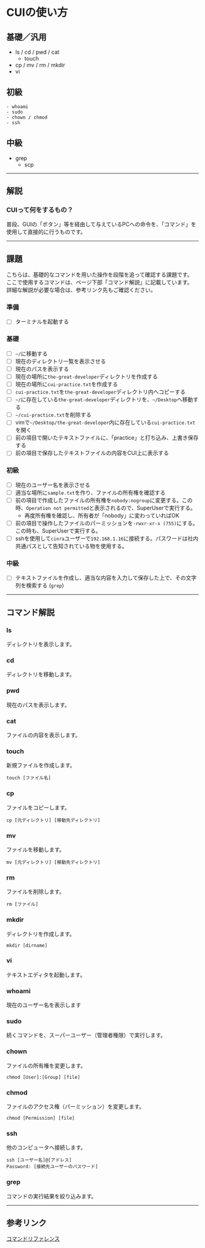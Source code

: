# CUIの使い方

## 基礎／汎用
  - ls / cd / pwd / cat
    - touch
  - cp / mv / rm / mkdir
  - vi

## 初級
    - whoami
    - sudo
    - chown / chmod
    - ssh

## 中級
  - grep
    - scp

---

## 解説

### CUIって何をするもの？

普段、GUIの「ボタン」等を経由して与えているPCへの命令を、「コマンド」を使用して直接的に行うものです。

---

## 課題

こちらは、基礎的なコマンドを用いた操作を段階を追って確認する課題です。  
ここで使用するコマンドは、ページ下部「コマンド解説」に記載しています。  
詳細な解説が必要な場合は、参考リンク先もご確認ください。

### 準備

- [ ] ターミナルを起動する

### 基礎

- [ ] `~/`に移動する
- [ ] 現在のディレクトリ一覧を表示させる
- [ ] 現在のパスを表示する
- [ ] 現在の場所に`the-great-developer`ディレクトリを作成する
- [ ] 現在の場所に`cui-practice.txt`を作成する
- [ ] `cui-practice.txt`を`the-great-developer`ディレクトリ内へコピーする
- [ ] `~/`に存在している`the-great-developer`ディレクトリを、`~/Desktop`へ移動する
- [ ] `~/cui-practice.txt`を削除する
- [ ] vimで`~/Desktop/the-great-developer`内に存在している`cui-practice.txt`を開く
- [ ] 前の項目で開いたテキストファイルに、「practice」と打ち込み、上書き保存する
- [ ] 前の項目で保存したテキストファイルの内容をCUI上に表示する

### 初級

- [ ] 現在のユーザー名を表示させる
- [ ] 適当な場所に`sample.txt`を作り、ファイルの所有権を確認する
- [ ] 前の項目で作成したファイルの所有権を`nobody:nogroup`に変更する。この時、`Operation not permitted`と表示されるので、SuperUserで実行する。
  - 再度所有権を確認し、所有者が「nobody」に変わっていればOK
- [ ] 前の項目で操作したファイルのパーミッションを`-rwxr-xr-x (755)`にする。この時も、SuperUserで実行する。
- [ ] sshを使用して`cinra`ユーザーで`192.168.1.16`に接続する。パスワードは社内共通パスとして告知されている物を使用する。

### 中級
- [ ] テキストファイルを作成し、適当な内容を入力して保存した上で、その文字列を検索する (`grep`)

---

## コマンド解説

### ls

ディレクトリを表示します。

### cd

ディレクトリを移動します。

### pwd

現在のパスを表示します。

### cat

ファイルの内容を表示します。

### touch

新規ファイルを作成します。

```
touch [ファイル名]
```

### cp

ファイルをコピーします。

```
cp [元ディレクトリ] [移動先ディレクトリ]
```

### mv

ファイルを移動します。

```
mv [元ディレクトリ] [移動先ディレクトリ]
```

### rm

ファイルを削除します。

```
rm [ファイル]
```

### mkdir

ディレクトリを作成します。

```
mkdir [dirname]
```

### vi

テキストエディタを起動します。

### whoami

現在のユーザー名を表示します

### sudo

続くコマンドを、スーパーユーザー（管理者権限）で実行します。

### chown

ファイルの所有権を変更します。

```
chmod [User]:[Group] [file]
```

### chmod

ファイルのアクセス権（パーミッション）を変更します。

```
chmod [Permission] [file]
```

### ssh

他のコンピュータへ接続します。

```
ssh [ユーザー名]@[アドレス]
Password: [接続先ユーザーのパスワード]
```

### grep

コマンドの実行結果を絞り込みます。

---

## 参考リンク

[コマンドリファレンス](https://webkaru.net/linux/command-reference/)